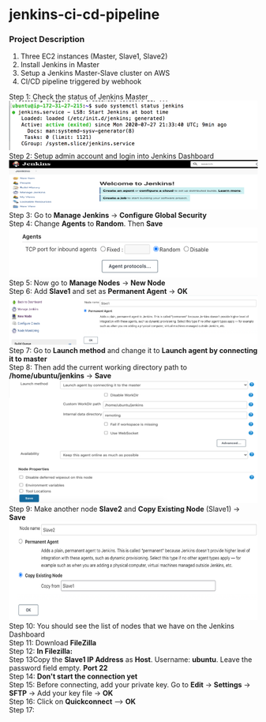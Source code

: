 # jenkins-ci-cd-pipeline

### Project Description
1. Three EC2 instances (Master, Slave1, Slave2)
2. Install Jenkins in Master
3. Setup a Jenkins Master-Slave cluster on AWS
4. CI/CD pipeline triggered by webhook

Step 1: Check the status of Jenkins Master  
<img src="images/Screenshot%202020-07-27%2022.43.31.png" width="550" height="100">   
Step 2: Setup admin account and login into Jenkins Dashboard
<img src="images/Screenshot%202020-07-27%2022.47.12.png" width="550" height="100">  
Step 3: Go to **Manage Jenkins** -> **Configure Global Security**  
Step 4: Change **Agents** to **Random**. Then **Save**    
<img src="images/Screenshot%202020-07-27%2022.59.36.png" width="550" height="100">  
Step 5: Now go to **Manage Nodes** -> **New Node**   
Step 6: Add **Slave1** and set as **Permanent Agent** -> **OK**  
<img src="images/Screenshot%202020-07-27%2023.19.20.png" width="550" height="100">   
Step 7: Go to **Launch method** and change it to **Launch agent by connecting it to master**  
Step 8: Then add the current working directory path to **/home/ubuntu/jenkins** -> **Save**  
<img src="images/Screenshot%202020-07-27%2023.25.07.png" width="550" height="250">  
Step 9: Make another node **Slave2** and **Copy Existing Node** (Slave1) -> **Save**  
<img src="images/Screenshot%202020-07-27%2023.26.48.png" width="550" height="200">  
Step 10: You should see the list of nodes that we have on the Jenkins Dashboard  
Step 11: Download **FileZilla**    
Step 12: **In Filezilla:**     
Step 13Copy the **Slave1 IP Address** as **Host**. Username: **ubuntu**. Leave the password field empty. **Port 22**    
Step 14: **Don't start the connection yet**   
Step 15: Before connecting, add your private key. Go to **Edit** -> **Settings** -> **SFTP** -> Add your key file -> **OK**   
Step 16: Click on **Quickconnect** --> **OK**    
Step 17:

